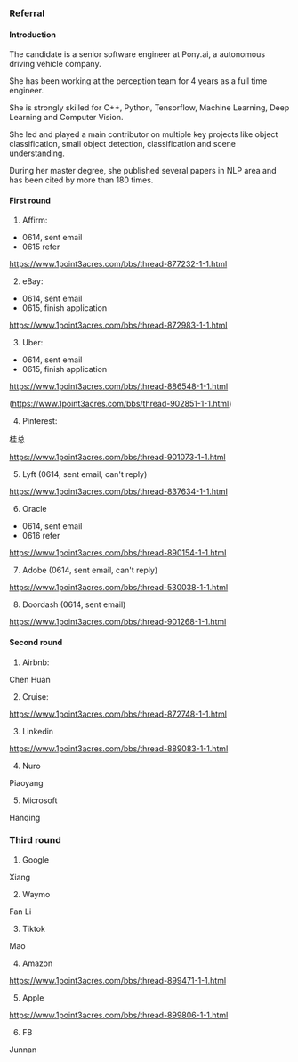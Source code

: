 ### Referral

#### Introduction

The candidate is a senior software engineer at Pony.ai, a autonomous driving vehicle company.

She has been working at the perception team for 4 years as a full time engineer.

She is strongly skilled for C++, Python, Tensorflow, Machine Learning, Deep Learning and Computer Vision. 

She led and played a main contributor on multiple key projects like object classification, small object detection, classification and scene understanding. 

During her master degree, she published several papers in NLP area and has been cited by more than 180 times.


#### First round

1. Affirm: 

- 0614, sent email
- 0615 refer

https://www.1point3acres.com/bbs/thread-877232-1-1.html

2. eBay: 

- 0614, sent email
- 0615, finish application

https://www.1point3acres.com/bbs/thread-872983-1-1.html

3. Uber: 

- 0614, sent email
- 0615, finish application

https://www.1point3acres.com/bbs/thread-886548-1-1.html 

(https://www.1point3acres.com/bbs/thread-902851-1-1.html)

4. Pinterest: 

桂总

https://www.1point3acres.com/bbs/thread-901073-1-1.html

5. Lyft (0614, sent email, can't reply)
 
https://www.1point3acres.com/bbs/thread-837634-1-1.html

6. Oracle 

- 0614, sent email
- 0616 refer

https://www.1point3acres.com/bbs/thread-890154-1-1.html

7. Adobe (0614, sent email, can't reply)

https://www.1point3acres.com/bbs/thread-530038-1-1.html

8. Doordash (0614, sent email)

https://www.1point3acres.com/bbs/thread-901268-1-1.html

#### Second round

1. Airbnb: 

Chen Huan

2. Cruise:

https://www.1point3acres.com/bbs/thread-872748-1-1.html

3. Linkedin

https://www.1point3acres.com/bbs/thread-889083-1-1.html

4. Nuro

Piaoyang

5. Microsoft

Hanqing

### Third round

1. Google

Xiang

2. Waymo

Fan Li

3. Tiktok

Mao 

4. Amazon

https://www.1point3acres.com/bbs/thread-899471-1-1.html

5. Apple 

https://www.1point3acres.com/bbs/thread-899806-1-1.html

6. FB

Junnan

